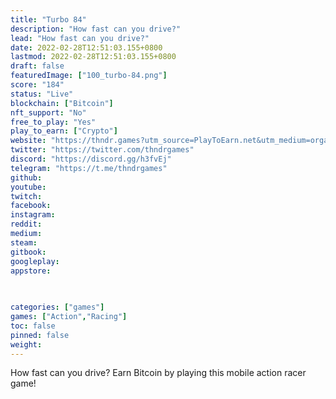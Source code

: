 ```yaml
---
title: "Turbo 84"
description: "How fast can you drive?"
lead: "How fast can you drive?"
date: 2022-02-28T12:51:03.155+0800
lastmod: 2022-02-28T12:51:03.155+0800
draft: false
featuredImage: ["100_turbo-84.png"]
score: "184"
status: "Live"
blockchain: ["Bitcoin"]
nft_support: "No"
free_to_play: "Yes"
play_to_earn: ["Crypto"]
website: "https://thndr.games?utm_source=PlayToEarn.net&utm_medium=organic&utm_campaign=gamepage"
twitter: "https://twitter.com/thndrgames"
discord: "https://discord.gg/h3fvEj"
telegram: "https://t.me/thndrgames"
github: 
youtube: 
twitch: 
facebook: 
instagram: 
reddit: 
medium: 
steam: 
gitbook: 
googleplay: 
appstore: 

  
    
categories: ["games"]
games: ["Action","Racing"]
toc: false
pinned: false
weight: 
---
```

How fast can you drive? Earn Bitcoin by playing this mobile action racer game!